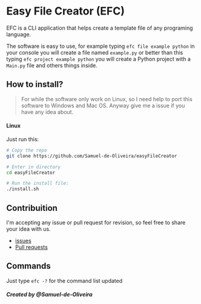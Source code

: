 # Easy File Creator (EFC)
EFC is a CLI application that helps create a template file of any programing language.

The software is easy to use, for example typing `efc file example python` in your console you will create a file named `example.py` or better than this
typing `efc project example python` you will create a Python project with a `Main.py` file and others things inside.

## How to install?

> For while the software only work on Linux, so I need help to port this software to Windows and Mac OS. Anyway give me a issue if you have any idea about.

#### Linux

Just run this:

```sh
# Copy the repo
git clone https://github.com/Samuel-de-Oliveira/easyFileCreator

# Enter in directory
cd easyFileCreator

# Run the install file:
./install.sh
```

## Contribuition
I'm accepting any issue or pull request for revision, so feel free to share your idea with us.

- [issues](https://github.com/Samuel-de-Oliveira/easyFileCreator/issues)
- [Pull requests](https://github.com/Samuel-de-Oliveira/easyFileCreator/pulls)

## Commands
Just type `efc -?` for the command list updated

##### Created by @Samuel-de-Oliveira
